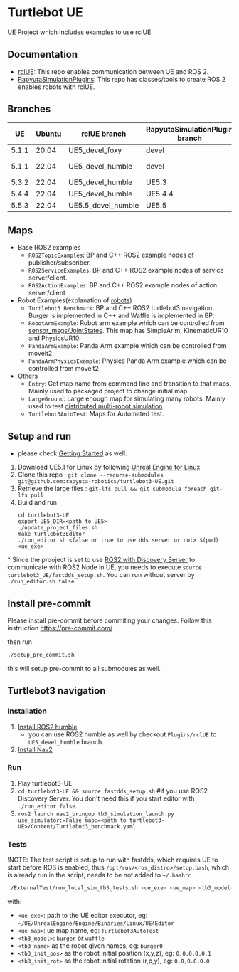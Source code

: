 # Turtlebot UE

UE Project which includes examples to use rclUE.

## Documentation
- [rclUE](): This repo enables communication between UE and ROS 2.
- [RapyutaSimulationPlugins](): This repo has classes/tools to create ROS 2 enables robots with rclUE.
## Branches
| UE    | Ubuntu | rclUE branch         | RapyutaSimulationPlugin branch | turtlebot3-UE branch | Note         |
|-------|--------|----------------------|--------------------------------|----------------------|--------------|
| 5.1.1 | 20.04  | UE5_devel_foxy       | devel                          | devel                |              |
| 5.1.1 | 22.04  | UE5_devel_humble     | devel                          | jammy_UE5.1         | main branch  |
| 5.3.2 | 22.04  | UE5_devel_humble     | UE5.3                          | jammy_UE5.3         |              |
| 5.4.4 | 22.04  | UE5_devel_humble     | UE5.4.4                        | jammy_UE5.4         |              |
| 5.5.3 | 22.04  | UE5.5_devel_humble   | UE5.5                          | jammy_UE5.5         |              |


## Maps
- Base ROS2 examples
    - `ROS2TopicExamples`: BP and C++ ROS2 example nodes of publisher/subscriber.
    - `ROS2ServiceExamples`: BP and C++ ROS2 example nodes of service server/client.
    - `ROS2ActionExamples`: BP and C++ ROS2 example nodes of action server/client
- Robot Examples(explanation of [robots](https://rapyutasimulationplugins.readthedocs.io/en/devel/robots.html))
    - `Turtlebot3 Benchmark`: BP and C++ ROS2 turtlebot3 navigation. Burger is implemented in C++ and Waffle is implemented in BP.
    - `RobotArmExample`: Robot arm example which can be controlled from [sensor_msgs/JointStates](http://docs.ros.org/en/melodic/api/sensor_msgs/html/msg/JointState.html). This map has SimpleArim, KinematicUR10 and PhysicsUR10.
    - `PandaArmExample`: Panda Arm example which can be controlled from moveit2
    - `PandaArmPhysicsExample`: Physics Panda Arm example which can be controlled from moveit2
- Others
    - `Entry`: Get map name from command line and transition to that maps. Mainly used to packaged project to change initial map.
    - `LargeGround`: Large enough map for simulating many robots. Mainly used to test [distributed multi-robot simulation](https://rapyutasimulationplugins.readthedocs.io/en/devel/distributed_simulation.html).
    - `Turtlebot3AutoTest`: Maps for Automated test.

## Setup and run
* please check [Getting Started](https://rapyutasimulationplugins.readthedocs.io/en/doc_update/getting_started.html) as well.

1.  Download UE5.1 for Linux by following [Unreal Engine for Linux](https://www.unrealengine.com/en-US/linux)
2.  Clone this repo : `git clone --recurse-submodules git@github.com:rapyuta-robotics/turtlebot3-UE.git`
3.  Retrieve the large files : `git-lfs pull && git submodule foreach git-lfs pull`
4.  Build and run
    ```
    cd turtlebot3-UE
    export UE5_DIR=<path to UE5>
    ./update_project_files.sh
    make turtlebot3Editor
    ./run_editor.sh <false or true to use dds server or not> $(pwd) <ue_exe>
    ```
\* Since the prooject is set to use 
[ROS2 with Discovery Server](https://docs.ros.org/en/humble/Tutorials/Advanced/Discovery-Server/Discovery-Server.html)
to communicate with ROS2 Node in UE, you needs to execute `source turtlebot3_UE/fastdds_setup.sh`. You can run without server by `./run_editor.sh false`


## Install pre-commit
Please install pre-commit before commiting your changes.
Follow this instruction https://pre-commit.com/

then run

```bash
./setup_pre_commit.sh
```

this will setup pre-commit to all submodules as well.

## Turtlebot3 navigation

### Installation

1. [Install ROS2 humble](https://docs.ros.org/en/humble/Installation.html)
    * you can use ROS2 humble as well by checkout `Plugins/rclUE` to `UE5_devel_humble` branch.
2. [Install Nav2](https://navigation.ros.org/getting_started/index.html)

### Run

1. Play turtlebot3-UE
2. `cd turtlebot3-UE && source fastdds_setup.sh` #if you use ROS2 Discovery Server. You don't need this if you start editor with `./run_editor false`.
3. `ros2 launch nav2_bringup tb3_simulation_launch.py use_simulator:=False map:=<path to turtlebot3-UE>/Content/Turtlebot3_benchmark.yaml `

### Tests
!NOTE: The test script is setup to run with fastdds, which requires UE to start before ROS is enabled, thus `/opt/ros/<ros_distro>/setup.bash`, which is already run in the script, needs to be not added to `~/.bashrc`
```sh
./ExternalTest/run_local_sim_tb3_tests.sh <ue_exe> <ue_map> <tb3_model> <tb3_name> <tb3_init_pos> <tb3_init_rot>
```

with:

- `<ue_exe>`: path to the UE editor executor, eg: `~/UE/UnrealEngine/Engine/Binaries/Linux/UE4Editor`
- `<ue_map>`: ue map name, eg: `Turtlebot3AutoTest`
- `<tb3_model>`: `burger` or `waffle`
- `<tb3_name>` as the robot given names, eg: `burger0`
- `<tb3_init_pos>` as the robot initial position (x,y,z), eg: `0.0,0.0,0.1`
- `<tb3_init_rot>` as the robot initial rotation (r,p,y), eg: `0.0,0.0,0.0`
